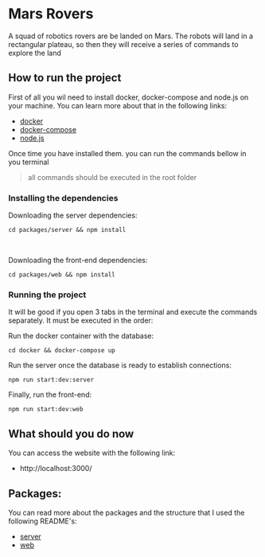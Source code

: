 # Mars Rovers
A squad of robotics rovers are be landed on Mars.
The robots will land in a rectangular plateau, so then
they will receive a series of commands to explore the land

## How to run the project
First of all you wil need to install docker, docker-compose and node.js
on your machine. You can learn more about that in the following links:
- [docker](https://www.docker.com/)
- [docker-compose](https://github.com/docker/compose)
- [node.js](https://nodejs.org/en/)

Once time you have installed them. you can run the commands bellow in you terminal

> all commands should be executed in the root folder 

### Installing the dependencies

Downloading the server dependencies:
```shell
cd packages/server && npm install
```

<br />

Downloading the front-end dependencies:
```shell
cd packages/web && npm install
```


### Running the project
It will be good if you open 3 tabs in the terminal and execute the commands separately.
It must be executed in the order:


Run the docker container with the database:
```shell
cd docker && docker-compose up
```

Run the server once the database is ready to establish connections:
```shell
npm run start:dev:server
```

Finally, run the front-end:
```shell
npm run start:dev:web
```


## What should you do now
You can access the website with the following link:
- http://localhost:3000/

## Packages:
You can read more about the packages and the structure that I used the following README's:

- [server](./packages/server/README.md)
- [web](./packages/server/README.md)

